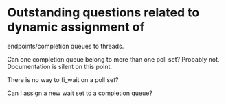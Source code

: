 # Outstanding questions related to dynamic assignment of
  endpoints/completion queues to threads.

Can one completion queue belong to more than one poll set?
Probably not.  Documentation is silent on this point.

There is no way to fi_wait on a poll set?

Can I assign a new wait set to a completion queue?
